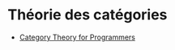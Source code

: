 # Théorie des catégories

- [Category Theory for Programmers](https://github.com/hmemcpy/milewski-ctfp-pdf)
